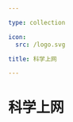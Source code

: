 ```yaml
---

type: collection

icon:
  src: /logo.svg

title: 科学上网

---
```


# 科学上网

<ShowBreadcrumb />

<ShowResources />
